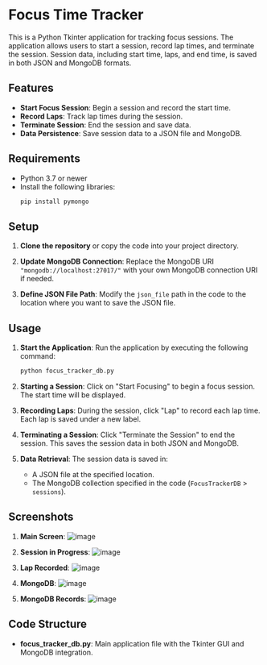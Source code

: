 # Focus Time Tracker

This is a Python Tkinter application for tracking focus sessions. The application allows users to start a session, record lap times, and terminate the session. Session data, including start time, laps, and end time, is saved in both JSON and MongoDB formats.

## Features

- **Start Focus Session**: Begin a session and record the start time.
- **Record Laps**: Track lap times during the session.
- **Terminate Session**: End the session and save data.
- **Data Persistence**: Save session data to a JSON file and MongoDB.

## Requirements

- Python 3.7 or newer
- Install the following libraries:
  ```bash
  pip install pymongo
  ```

## Setup

1. **Clone the repository** or copy the code into your project directory.

2. **Update MongoDB Connection**:
   Replace the MongoDB URI `"mongodb://localhost:27017/"` with your own MongoDB connection URI if needed.

3. **Define JSON File Path**:
   Modify the `json_file` path in the code to the location where you want to save the JSON file.

## Usage

1. **Start the Application**:
   Run the application by executing the following command:
   ```bash
   python focus_tracker_db.py
   ```

2. **Starting a Session**:
   Click on "Start Focusing" to begin a focus session. The start time will be displayed.

3. **Recording Laps**:
   During the session, click "Lap" to record each lap time. Each lap is saved under a new label.

4. **Terminating a Session**:
   Click "Terminate the Session" to end the session. This saves the session data in both JSON and MongoDB.

5. **Data Retrieval**:
   The session data is saved in:
   - A JSON file at the specified location.
   - The MongoDB collection specified in the code (`FocusTrackerDB` > `sessions`).

## Screenshots

1. **Main Screen**: 
   ![image](https://github.com/user-attachments/assets/ce50d5c3-9f70-4481-933c-e462d7d1486c)


2. **Session in Progress**: 
   ![image](https://github.com/user-attachments/assets/29837ebf-2c34-4898-87ae-253c3dda638c)


3. **Lap Recorded**: 
   ![image](https://github.com/user-attachments/assets/b95e609f-1c2b-4a2a-9040-c6578a53bf1f)


4. **MongoDB**:
  ![image](https://github.com/user-attachments/assets/828c74eb-4cd5-49c8-a50a-6e692c3db1e2)


5. **MongoDB Records**:
  ![image](https://github.com/user-attachments/assets/fb3b027d-b809-4428-9c7c-a7e0b65253ad)



## Code Structure

- **focus_tracker_db.py**: Main application file with the Tkinter GUI and MongoDB integration.
